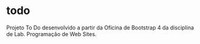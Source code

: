 # todo
Projeto To Do desenvolvido a partir da Oficina de Bootstrap 4 da disciplina de Lab. Programação de Web Sites.
